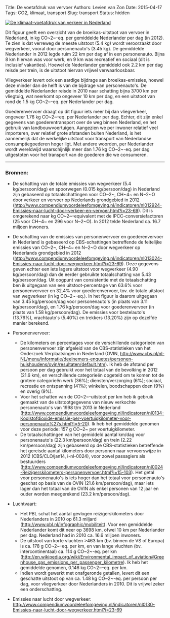 Title: De voetafdruk van vervoer
Authors: Levien van Zon
Date: 2015-04-17
Tags: CO2, klimaat, transport
Slug: transport
Status: hidden

[![De klimaat-voetafdruk van verkeer in Nederland]({filename}/images/co2-voetafdruk-verkeer-nl.png)]({filename}/images/co2-voetafdruk-verkeer-nl.png)

Dit figuur geeft een overzicht van de broeikas-uitstoot van vervoer in Nederland, in kg CO~2~-eq. per gemiddelde Nederlander per dag (in 2012). Te zien is dat verreweg de meeste uitstoot (5.4 kg) wordt veroorzaakt door wegverkeer, vooral door personenauto's (3.45 kg). De gemiddelde Nederlander in 2012 legde ruim 22 km per dag af in een personenauto. Bijna 8 km hiervan was voor werk, en 9 km was recreatief en sociaal (dit is inclusief vakanties). Hoewel de Nederlander gemiddeld ook 2.2 km per dag reisde per trein, is de uitstoot hiervan vrijwel verwaarloosbaar. 

Vliegverkeer levert ook een aardige bijdrage aan broeikas-emissies, hoewel deze minder dan de helft is van de bijdrage van personenauto's. De gemiddelde Nederlander reisde in 2010 naar schatting bijna 3700 km per vliegtuig, wat neerkomt op ongeveer 10 km per dag, en een uitstoot van rond de 1.5 kg CO~2~-eq. per Nederlander per dag.

Goederenvervoer draagt op dit figuur iets meer bij dan vliegverkeer, ongeveer 1.76 kg CO~2~-eq. per Nederlander per dag. Echter, dit zijn enkel gegevens van goederentransport over de weg binnen Nederland, en het gebruik van landbouwvoertuigen. Aangezien we per inwoner relatief veel importeren, over relatief grote afstanden buiten Nederland, is het aannemelijk dat de werkelijke uitstoot voor transport van Nederlandse consumptiegoederen hoger ligt. Met andere woorden, per Nederlander wordt wereldwijd waarschijnlijk meer dan 1.76 kg CO~2~-eq. per dag uitgestoten voor het transport van de goederen die we consumeren. 

-----

### Bronnen:

   - De schatting van de totale emissies van wegverkeer (5.4 kg/persoon/dag) en spoorwegen (0.015 kg/persoon/dag) in Nederland zijn gebaseerd op totaalschattingen voor CO~2~, CH~4~ en N~2~O door verkeer en vervoer op Nederlands grondgebied in 2012 (http://www.compendiumvoordeleefomgeving.nl/indicatoren/nl012924-Emissies-naar-lucht-door-verkeer-en-vervoer.html?i=23-69). Dit is omgerekend naar kg CO~2~-equivalent met de IPCC-conversiefactoren (25 voor CH~4~ en 296 voor N~2~O). In 2012 telde Nederland ca. 16.7 miljoen inwoners.
   - De schatting van de emissies van personenvervoer en goederenvervoer in Nederland is gebaseerd op CBS-schattingen betreffende de feitelijke emissies van CO~2~, CH~4~ en N~2~O door wegverkeer op Nederlands grondgebied in 2012 (http://www.compendiumvoordeleefomgeving.nl/indicatoren/nl013024-Emissies-naar-lucht-door-wegverkeer.html?i=23-69). Deze gegevens geven echter een iets lagere uitstoot voor wegverkeer (4.90 kg/persoon/dag) dan de eerder gebruikte totaalschatting van 5.43 kg/persoon/dag. Uit oogpunt van consistentie met de totaalschatting ben ik uitgegaan van een uitstoot-percentage van 63.6% voor personenvervoer en 32.4% voor goederenvervoer, tov. de totale uitstoot van wegverkeer (in kg CO~2~-eq.). In het figuur is daarom uitgegaan van 3.45 kg/persoon/dag voor personenauto's (in plaats van 3.11 kg/persoon/dag), en 1.76 kg/persoon/dag voor goederenvervoer (in plaats van 1.58 kg/persoon/dag). De emissies voor bestelauto's (13.76%), vrachtauto's (5.40%) en trekkers (13.20%) zijn op dezelfde manier berekend.


   - Personenvervoer:
      - De kilometers en percentages voor de verschillende categorieën van personenvervoer zijn afgeleid van de CBS-statistieken van het Onderzoek Verplaatsingen in Nederland (OVIN, http://www.cbs.nl/nl-NL/menu/informatie/deelnemers-enquetes/personen-huishoudens/ovin/resultaten/default.htm). Ik heb de afstand per persoon per dag gebruikt voor het totaal van de bevolking in 2012 (21.6 km), en verschillende categorieën opgeteld om te komen tot de grotere categorieën werk (36%); diensten/verzorging (6%); sociaal, recreatie en ontspanning (41%); winkelen, boodschappen doen (9%) en overig (9%). 
      - Voor het schatten van de CO~2~-uitstoot per km heb ik gebruik gemaakt van de uitstootgegevens van nieuw verkochte personenauto's van 1998 t/m 2013 in Nederland (http://www.compendiumvoordeleefomgeving.nl/indicatoren/nl0134-Koolstofdioxide-emissie-per-voertuigkilometer-voor-personenauto%27s.html?i=5-20). Ik heb het gemiddelde genomen voor deze periode: 157 g CO~2~ per voertuigkilometer.
      - De totaalschattingen van het gemiddeld aantal km/dag voor personenauto's (22.3 km/persoon/dag) en trein (2.22 km/persoon/dag) zijn gebaseerd op de CBS-statistieken betreffende het gereisde aantal kilometers door personen naar vervoerswijze in 2012 (CBS/CLO/jan14, i-nl-0024), voor zowel passagiers als bestuurders (http://www.compendiumvoordeleefomgeving.nl/indicatoren/nl0024-Reizigerskilometers-personenvervoer.html?i=15-103). Het getal voor personenauto's is iets hoger dan het totaal voor personenauto's geschat op basis van de OVIN (21.6 km/persoon/dag), maar iets lager dan het totaal van de OVIN als enkel personen van 12 jaar en ouder worden meegerekend (23.2 km/persoon/dag).

   - Luchtvaart: 
      - Het PBL schat het aantal gevlogen reizigerskilometers door Nederlanders in 2010 op 61.3 miljard (http://www.pbl.nl/infographic/mobiliteit). Voor een gemiddelde Nederlander komt dit neer op 3698 km, ofwel 10 km per Nederlander per dag. Nederland had in 2010 ca. 16.6 miljoen inwoners. 
      - De uitstoot van korte vluchten >463 km (bv. binnen de VS of Europa) is ca. 178 g CO~2~-eq. per km, en van lange vluchten (bv. intercontinentaal) ca. 114 g CO~2~-eq. per km (http://en.wikipedia.org/wiki/Environmental_impact_of_aviation#Greenhouse_gas_emissions_per_passenger_kilometre). Ik heb het gemiddelde genomen, 0.146 kg CO~2~-eq. per km.
      - Indien wordt gewerkt met onafgeronde getallen, levert dit een geschatte uitstoot op van ca. 1.48 kg CO~2~-eq. per persoon per dag, voor vliegverkeer door Nederlanders in 2010. Dit is vrijwel zeker een onderschatting.
   - Emissies naar lucht door wegverkeer: http://www.compendiumvoordeleefomgeving.nl/indicatoren/nl0130-Emissies-naar-lucht-door-wegverkeer.html?i=23-69

